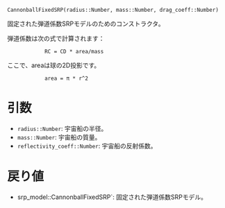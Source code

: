 ```
CannonballFixedSRP(radius::Number, mass::Number, drag_coeff::Number)
```

固定された弾道係数SRPモデルのためのコンストラクタ。

弾道係数は次の式で計算されます：

```
            RC = CD * area/mass
```

ここで、areaは球の2D投影です。

```
            area = π * r^2
```

# 引数

  * `radius::Number`: 宇宙船の半径。
  * `mass::Number`: 宇宙船の質量。
  * `reflectivity_coeff::Number`: 宇宙船の反射係数。

# 戻り値

  * srp_model::CannonballFixedSRP`: 固定された弾道係数SRPモデル。
